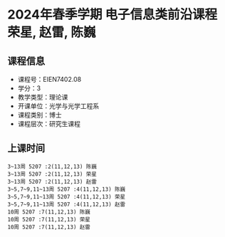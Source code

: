 # 2024年春季学期 电子信息类前沿课程 荣星, 赵雷, 陈巍






## 课程信息

- 课程号：EIEN7402.08
- 学分：3
- 教学类型：理论课
- 开课单位：光学与光学工程系
- 课程类别：博士
- 课程层次：研究生课程

## 上课时间

```
3~13周 5207 :2(11,12,13) 陈巍
3~13周 5207 :2(11,12,13) 荣星
3~13周 5207 :2(11,12,13) 赵雷
3~5,7~9,11~13周 5207 :4(11,12,13) 陈巍
3~5,7~9,11~13周 5207 :4(11,12,13) 荣星
3~5,7~9,11~13周 5207 :4(11,12,13) 赵雷
10周 5207 :7(11,12,13) 陈巍
10周 5207 :7(11,12,13) 荣星
10周 5207 :7(11,12,13) 赵雷
```

